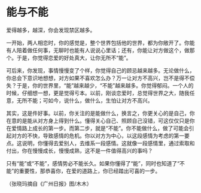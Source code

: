 # 能与不能

爱得越多，越深，你会发现禁区越多。 

一开始，两人相恋时，你的感觉是，整个世界包括他的世界，都为你敞开了。你能有人陪着做任何事，无聊时也能有人说说心里话；还有，你能让对方做这个，做那个。于是，你觉得恋爱的好处真大，让你无所不“能”。 

可后来，你发现，事情慢慢变了个样，你觉得自己的顾忌越来越多。无论做什么，你总会下意识地想想，对方如果不喜欢怎么办？万一让对方不高兴，岂不是得不偿失？于是，你的世界里，“能”越来越少，“不能”越来越多。你觉得郁闷。一个人的时候，仔细想一想，更是觉得亏本。以前，刚谈恋爱时，总觉得世界之大，随我任意，无所不能；可如今，说什么，做什么，生怕让对方不高兴。 

其实，这是件好事。以前，你关注的是能做什么，换言之，你更关心的是自己，你在意的是能从对方身上得到什么。懂得关心自己、照顾自己沒错，可这仅仅只是你在爱情路上成长的第一步。而第二步，就是“不能”。你不能做什么，做了可能会引起对方的不快，导致感情的危机。你以对方为中心，以这段感情为考虑的第一要点。这说明，你懂得去爱别人，去维系一段感情。这就像一段感情里，通过索取和付出，你在慢慢成长，慢慢成熟，这不是一件值得高兴的事吗？ 

只有“能”或“不能”，感情势必不能长久。如果你懂得了“能”，同时也知道了“不能”的重要性，那恭喜你，在爱的道路上，你已经踏出可喜的一步。 

（张晓玛摘自《广州日报》图/木木）